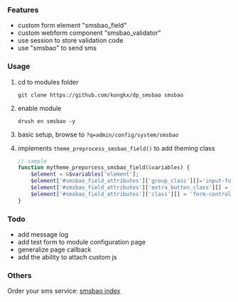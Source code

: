 ### Features

- custom form element "smsbao_field"
- custom webform component "smsbao_validator"
- use session to store validation code
- use "smsbao" to send sms 

### Usage

1. cd to modules folder

    ```
    git clone https://github.com/kongkx/dp_smsbao smsbao
    ```

2. enable module

    ```
    drush en smsbao -y
    ```

3. basic setup, browse to `?q=admin/config/system/smsbao` 

4. implements `theme_preprocess_smsbao_field()` to add theming class

    ```php
    // sample
    function mytheme_preporcess_smsbao_field(&variables) {
        $element = &$variables['element'];
        $element['#smsbao_field_attributes']['group_class'][]='input-form-group';
        $element['#smsbao_field_attributes']['extra_button_class'][] = 'btn btn-smsbao';
        $element['#smsbao_field_attributes']['class'][] = 'form-control';
    }
    ```


### Todo

- add message log
- add test form to module configuration page
- generalize page callback
- add the ability to attach custom js

### Others

Order your sms service: [smsbao index](http://www.smsbao.com)